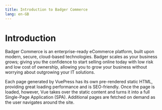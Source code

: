 ```yaml
---
title: Introduction to Badger Commerce
lang: en-GB
---
```


# Introduction

Badger Commerce is an enterprise-ready eCommerce platform, built upon modern, secure, cloud-based technologies. Badger scales as your business grows; giving you the confidence to start selling online today with low risk and low cost of ownership, allowing you to grow your business without worrying about outgrowing your IT solutions.

Each page generated by VuePress has its own pre-rendered static HTML, providing great loading performance and is SEO-friendly. Once the page is loaded, however, Vue takes over the static content and turns it into a full Single-Page Application (SPA). Additional pages are fetched on demand as the user navigates around the site.

